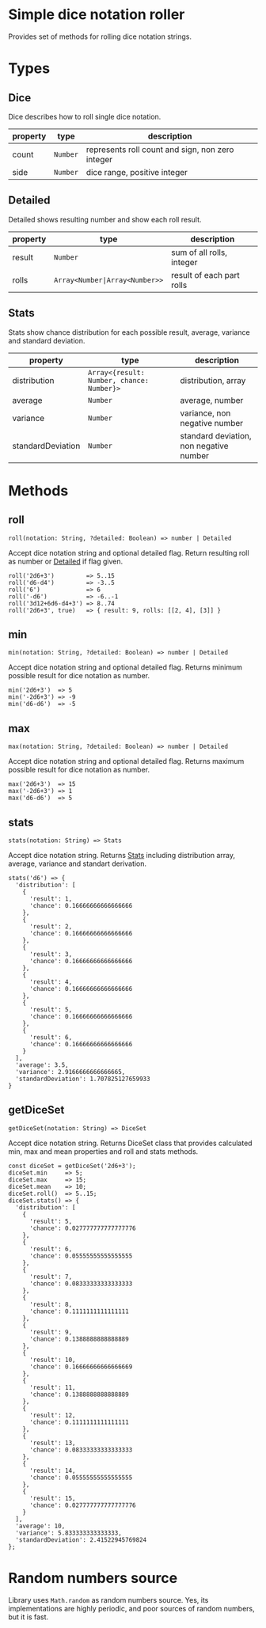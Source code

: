 # Simple dice notation roller

Provides set of methods for rolling dice notation strings.

# Types

## Dice

Dice describes how to roll single dice notation.

| property | type     | description                                      |
| -------- | -------- | ------------------------------------------------ |
| count    | `Number` | represents roll count and sign, non zero integer |
| side     | `Number` | dice range, positive integer                     |

## Detailed

Detailed shows resulting number and show each roll result.

| property | type                           | description               |
| -------- | -------------------------------| ------------------------- |
| result   | `Number`                       | sum of all rolls, integer |
| rolls    | `Array<Number\|Array<Number>>` | result of each part rolls |

## Stats

Stats show chance distribution for each possible result, average,
variance and standard deviation.

| property          | type                                      | description                             |
| ----------------- | ----------------------------------------- | --------------------------------------- |
| distribution      | `Array<{result: Number, chance: Number}>` | distribution, array                     |
| average           | `Number`                                  | average, number                         |
| variance          | `Number`                                  | variance, non negative number           |
| standardDeviation | `Number`                                  | standard deviation, non negative number |

# Methods

## roll

`roll(notation: String, ?detailed: Boolean) => number | Detailed`

Accept dice notation string and optional detailed flag. Return resulting roll as number or [Detailed](https://github.com/dubaua/roll-expression#detailed) if flag given.

```
roll('2d6+3')         => 5..15
roll('d6-d4')         => -3..5
roll('6')             => 6
roll('-d6')           => -6..-1
roll('3d12+6d6-d4+3') => 8..74
roll('2d6+3', true)   => { result: 9, rolls: [[2, 4], [3]] }
```

## min

`min(notation: String, ?detailed: Boolean) => number | Detailed`

Accept dice notation string and optional detailed flag. Returns minimum possible result for dice notation as number.

```
min('2d6+3')  => 5
min('-2d6+3') => -9
min('d6-d6')  => -5
```

## max

`max(notation: String, ?detailed: Boolean) => number | Detailed`

Accept dice notation string and optional detailed flag. Returns maximum possible result for dice notation as number.

```
max('2d6+3')  => 15
max('-2d6+3') => 1
max('d6-d6')  => 5
```

## stats

`stats(notation: String) => Stats`

Accept dice notation string. Returns [Stats](https://github.com/dubaua/roll-expression#stats) including distribution array, average, variance and standart derivation.

```
stats('d6') => {
  'distribution': [
    {
      'result': 1,
      'chance': 0.16666666666666666
    },
    {
      'result': 2,
      'chance': 0.16666666666666666
    },
    {
      'result': 3,
      'chance': 0.16666666666666666
    },
    {
      'result': 4,
      'chance': 0.16666666666666666
    },
    {
      'result': 5,
      'chance': 0.16666666666666666
    },
    {
      'result': 6,
      'chance': 0.16666666666666666
    }
  ],
  'average': 3.5,
  'variance': 2.9166666666666665,
  'standardDeviation': 1.707825127659933
}
```

## getDiceSet

`getDiceSet(notation: String) => DiceSet`

Accept dice notation string. Returns DiceSet class that provides calculated min, max and mean properties and roll and stats methods.

```
const diceSet = getDiceSet('2d6+3');
diceSet.min     => 5;
diceSet.max     => 15;
diceSet.mean    => 10;
diceSet.roll()  => 5..15;
diceSet.stats() => {
  'distribution': [
    {
      'result': 5,
      'chance': 0.027777777777777776
    },
    {
      'result': 6,
      'chance': 0.05555555555555555
    },
    {
      'result': 7,
      'chance': 0.08333333333333333
    },
    {
      'result': 8,
      'chance': 0.1111111111111111
    },
    {
      'result': 9,
      'chance': 0.1388888888888889
    },
    {
      'result': 10,
      'chance': 0.16666666666666669
    },
    {
      'result': 11,
      'chance': 0.1388888888888889
    },
    {
      'result': 12,
      'chance': 0.1111111111111111
    },
    {
      'result': 13,
      'chance': 0.08333333333333333
    },
    {
      'result': 14,
      'chance': 0.05555555555555555
    },
    {
      'result': 15,
      'chance': 0.027777777777777776
    }
  ],
  'average': 10,
  'variance': 5.833333333333333,
  'standardDeviation': 2.41522945769824
};
```

# Random numbers source

Library uses `Math.random` as random numbers source. Yes, its implementations are highly periodic, and poor sources of random numbers, but it is fast.

